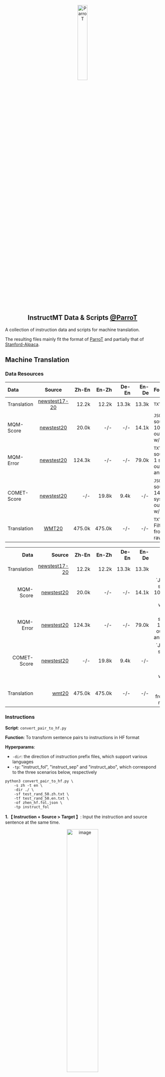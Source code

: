 <div align="center">
    <img width="25%" alt="ParroT" src="https://github.com/wxjiao/InstructMT/assets/31032829/3a19944b-d42d-45da-919b-320f1410a3a6">
    <h2>
    InstructMT Data & Scripts <a href="https://github.com/wxjiao/ParroT">@ParroT</a>
    </h2>
</div>

A collection of instruction data and scripts for machine translation.

The resulting files mainly fit the format of [ParroT](https://github.com/wxjiao/ParroT) and partially that of [Stanford-Alpaca](https://github.com/tatsu-lab/stanford_alpaca).

## Machine Translation

### Data Resources

<div align="center">
  
| Data |  Source  |  Zh-En | En-Zh | De-En | En-De | Format |
| :------ | :------: | ------: | ------: | ------: | ------: |  :------ |
| Translation |  [newstest17-20](https://drive.google.com/drive/folders/19_kMgbH1R9VrYf72xCNDxILX5ptPct_a?usp=drive_link)  |  12.2k | 12.2k | 13.3k  | 13.3k | `TXT` |
| MQM-Score |  [newstest20](https://drive.google.com/drive/folders/1OFmqJVtu_dhVYq-KNb478pmqdfqPNQSA?usp=drive_link)  | 20.0k  | -/- | -/- | 14.1k | `JSON`: 1 source + 10 system outputs w/ score |
| MQM-Error |  [newstest20](https://drive.google.com/drive/folders/18O5hZc9GVX6V5wq9PKb3hzSef0pgzkbO?usp=drive_link)  | 124.3k | -/- | -/- | 79.0k | `TXT`: 1 source + 1 system output w/ annotation |
| COMET-Score |  [newstest20](https://drive.google.com/drive/folders/1wDiHYuu-vZiBnfGmzEigRpnmx2qFiFwF?usp=drive_link)  | -/- | 19.8k | 9.4k | -/- | `JSON`: 1 source + 14/12 system outputs w/ score |
| Translation |  [WMT20](https://drive.google.com/drive/folders/1g7x0jrKlUfkEduy_gS7k7JFn7zPB7o_u?usp=drive_link)  |  475.0k | 475.0k | -/- | -/- | `TXT`: Filtered from 26M raw data |

</div>


<div align="center">
<table style="text-align:right">
  <tr>
    <th>Data </th>
    <th>Source </th>
    <th>Zh-En </th>
    <th>En-Zh </th>
    <th>De-En </th>
    <th>En-De</th>
    <th>Format</th>
  </tr>
  <tr>
    <td>Translation </td>
    <td> <a href="https://drive.google.com/drive/folders/19_kMgbH1R9VrYf72xCNDxILX5ptPct_a?usp=drive_link" >newstest17-20 </a> </td>
    <td> 12.2k </td>
    <td> 12.2k </td>
    <td> 13.3k </td>
    <td> 13.3k </td>
    <td> `TXT` </td>
  </tr>
  <tr>
    <td>MQM-Score </td>
    <td> <a href="https://drive.google.com/drive/folders/1OFmqJVtu_dhVYq-KNb478pmqdfqPNQSA?usp=drive_link" >newstest20 </a> </td>
    <td> 20.0k </td>
    <td> -/- </td>
    <td> -/- </td>
    <td> 14.1k </td>
    <td> `JSON`: 1 source + 10 system outputs w/ score </td>
  </tr>
  <tr>
    <td>MQM-Error </td>
    <td> <a href="https://drive.google.com/drive/folders/18O5hZc9GVX6V5wq9PKb3hzSef0pgzkbO?usp=drive_link" >newstest20 </a> </td>
    <td> 124.3k </td>
    <td> -/- </td>
    <td> -/- </td>
    <td> 79.0k </td>
    <td> `TXT`: 1 source + 1 system output w/ annotation </td>
  </tr>
  <tr>
    <td>COMET-Score </td>
    <td> <a href="https://drive.google.com/drive/folders/1wDiHYuu-vZiBnfGmzEigRpnmx2qFiFwF?usp=drive_link" >newstest20 </a> </td>
    <td> -/- </td>
    <td> 19.8k </td>
    <td> 9.4k </td>
    <td> -/- </td>
    <td> `JSON`: 1 source + 14/12 system outputs w/ score </td>
  </tr>
  <tr>
    <td>Translation </td>
    <td> <a href="https://drive.google.com/drive/folders/1g7x0jrKlUfkEduy_gS7k7JFn7zPB7o_u?usp=drive_link" >wmt20 </a> </td>
    <td> 475.0k </td>
    <td> 475.0k </td>
    <td> -/- </td>
    <td> -/- </td>
    <td> `TXT`: Filtered from 26M raw data </td>
  </tr>
</table>
</div>


### Instructions

**Script**: `convert_pair_to_hf.py` 

**Function**: To transform sentence pairs to instructions in HF format 

**Hyperparams**: 
- `-dir`: the direction of instruction prefix files, which support various languages 
- `-tp`: "instruct_fol", "instruct_sep" and "instruct_abo", which correspond to the three scenarios below, respectively
```
python3 convert_pair_to_hf.py \
    -s zh -t en \
    -dir ./ \
    -sf test_rand_50.zh.txt \
    -tf test_rand_50.en.txt \
    -of zhen_hf.fol.json \
    -tp instruct_fol
```

**1.【 Instruction + Source > Target 】**: Input the instruction and source sentence at the same time.

<p align="center">
    <img width="45%" alt="image" src="https://github.com/wxjiao/InstructMT/assets/31032829/b77eb575-6f7f-4ddb-8173-4eede4c9797c">
</p>

**2.【 Instruction > Response > Source > Target 】**: Input the instruction only, then the LLMs should remind the user to input the source sentence.

<p align="center">
    <img width="45%" alt="image" src="https://github.com/wxjiao/InstructMT/assets/31032829/2bad9b55-825a-440b-934b-591042c7b6b2">
</p>

**3.【 Source > Instruction > Target 】**: Translate the last chat record.

<p align="center">
    <img width="45%" alt="image" src="https://github.com/wxjiao/InstructMT/assets/31032829/bd53e282-67d4-4347-ae98-780f14f450ef">
</p>


<details>
## General Scenarios

**Script**: `convert_alp_to_hf.py` 

**Function**: To transform Alpaca data to instructions in HF format. 

</details>
